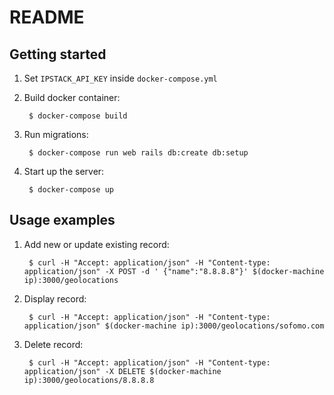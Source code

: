 # README

## Getting started

1. Set `IPSTACK_API_KEY` inside `docker-compose.yml`

2. Build docker container:

        $ docker-compose build

3. Run migrations:

        $ docker-compose run web rails db:create db:setup

4. Start up the server:

        $ docker-compose up

## Usage examples

1. Add new or update existing record:

        $ curl -H "Accept: application/json" -H "Content-type: application/json" -X POST -d ' {"name":"8.8.8.8"}' $(docker-machine ip):3000/geolocations

2. Display record:

        $ curl -H "Accept: application/json" -H "Content-type: application/json" $(docker-machine ip):3000/geolocations/sofomo.com

2. Delete record:

        $ curl -H "Accept: application/json" -H "Content-type: application/json" -X DELETE $(docker-machine ip):3000/geolocations/8.8.8.8
